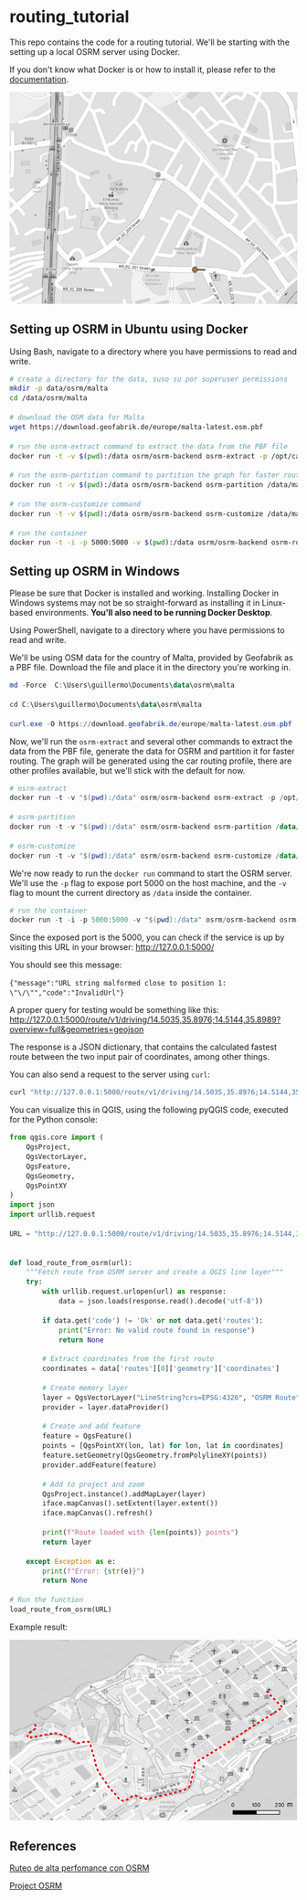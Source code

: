 # routing_tutorial

This repo contains the code for a routing tutorial. We'll be starting with the setting up a local OSRM server using Docker.

If you don't know what Docker is or how to install it, please refer to the [documentation](https://docs.docker.com/desktop).


![Example](images/pelotita.gif "Moving ball")

## Setting up OSRM in Ubuntu using Docker

Using Bash, navigate to a directory where you have permissions to read and write.

```bash
# create a directory for the data, suso su por superuser permissions
mkdir -p data/osrm/malta
cd /data/osrm/malta

# download the OSM data for Malta
wget https://download.geofabrik.de/europe/malta-latest.osm.pbf

# run the osrm-extract command to extract the data from the PBF file
docker run -t -v $(pwd):/data osrm/osrm-backend osrm-extract -p /opt/car.lua /data/malta-latest.osm.pbf

# run the osrm-partition command to partition the graph for faster routing
docker run -t -v $(pwd):/data osrm/osrm-backend osrm-partition /data/malta-latest.osrm

# run the osrm-customize command
docker run -t -v $(pwd):/data osrm/osrm-backend osrm-customize /data/malta-latest.osrm

# run the container
docker run -t -i -p 5000:5000 -v $(pwd):/data osrm/osrm-backend osrm-routed --algorithm mld /data/malta-latest.osrm
```

## Setting up OSRM in Windows

Please be sure that Docker is installed and working. Installing Docker in Windows systems may not be so straight-forward as installing it in Linux-based environments. **You'll also need to be running Docker Desktop**.

Using PowerShell, navigate to a directory where you have permissions to read and write.

We'll be using OSM data for the country of Malta, provided by Geofabrik as a PBF file. Download the file and place it in the directory you're working in.

```powershell
md -Force  C:\Users\guillermo\Documents\data\osrm\malta

cd C:\Users\guillermo\Documents\data\osrm\malta

curl.exe -O https://download.geofabrik.de/europe/malta-latest.osm.pbf
```

Now, we'll run the `osrm-extract` and several other commands to extract the data from the PBF file, generate the data for OSRM and partition it for faster routing. The graph will be generated using the car routing profile, there are other profiles available, but we'll stick with the default for now.

```powershell
# osrm-extract
docker run -t -v "$(pwd):/data" osrm/osrm-backend osrm-extract -p /opt/car.lua /data/malta-latest.osm.pbf

# osrm-partition
docker run -t -v "$(pwd):/data" osrm/osrm-backend osrm-partition /data/malta-latest.osrm

# osrm-customize
docker run -t -v "$(pwd):/data" osrm/osrm-backend osrm-customize /data/malta-latest.osrm

```
We're now ready to run the `docker run` command to start the OSRM server. We'll use the `-p` flag to expose port 5000 on the host machine, and the `-v` flag to mount the current directory as `/data` inside the container.

```powershell
# run the container
docker run -t -i -p 5000:5000 -v "$(pwd):/data" osrm/osrm-backend osrm-routed --algorithm mld /data/malta-latest.osrm
```

Since the exposed port is the 5000, you can check if the service is up by visiting this URL in your browser:
http://127.0.0.1:5000/

You should see this message:

`{"message":"URL string malformed close to position 1: \"\/\"","code":"InvalidUrl"}`

A proper query for testing would be something like this:
http://127.0.0.1:5000/route/v1/driving/14.5035,35.8976;14.5144,35.8989?overview=full&geometries=geojson

The response is a JSON dictionary, that contains the calculated fastest route between the two input pair of coordinates, among other things.

You can also send a request to the server using `curl`:
```bash
curl "http://127.0.0.1:5000/route/v1/driving/14.5035,35.8976;14.5144,35.8989?overview=full&geometries=geojson"
```

You can visualize this in QGIS, using the following pyQGIS code, executed for the Python console:

```python
from qgis.core import (
    QgsProject, 
    QgsVectorLayer, 
    QgsFeature, 
    QgsGeometry, 
    QgsPointXY
)
import json
import urllib.request

URL = "http://127.0.0.1:5000/route/v1/driving/14.5035,35.8976;14.5144,35.8989?overview=full&geometries=geojson"


def load_route_from_osrm(url):
    """Fetch route from OSRM server and create a QGIS line layer"""  
    try:
        with urllib.request.urlopen(url) as response:
            data = json.loads(response.read().decode('utf-8'))
        
        if data.get('code') != 'Ok' or not data.get('routes'):
            print("Error: No valid route found in response")
            return None
            
        # Extract coordinates from the first route
        coordinates = data['routes'][0]['geometry']['coordinates']
        
        # Create memory layer
        layer = QgsVectorLayer("LineString?crs=EPSG:4326", "OSRM Route", "memory")
        provider = layer.dataProvider()
        
        # Create and add feature
        feature = QgsFeature()
        points = [QgsPointXY(lon, lat) for lon, lat in coordinates]
        feature.setGeometry(QgsGeometry.fromPolylineXY(points))
        provider.addFeature(feature)
        
        # Add to project and zoom
        QgsProject.instance().addMapLayer(layer)
        iface.mapCanvas().setExtent(layer.extent())
        iface.mapCanvas().refresh()
        
        print(f"Route loaded with {len(points)} points")
        return layer
        
    except Exception as e:
        print(f"Error: {str(e)}")
        return None

# Run the function
load_route_from_osrm(URL)
```

Example result:

![malta](images/malta.png "Example of Malta")


## References

[Ruteo de alta perfomance con OSRM](https://rpubs.com/HAVB/osrm)

[Project OSRM](https://project-osrm.org/)



